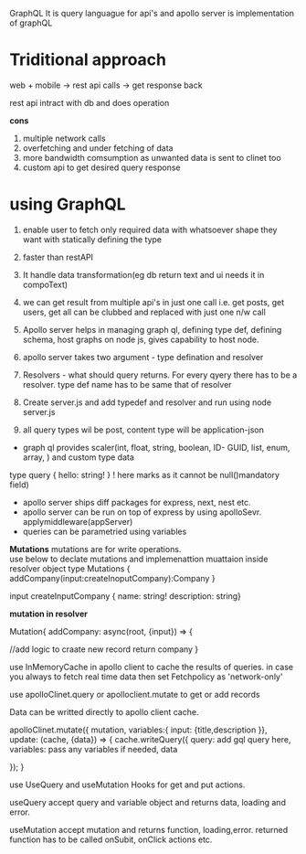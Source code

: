 
GraphQL It is query languague for api's and apollo server is implementation of graphQL

# Triditional approach

web + mobile -> rest api calls -> get response back

rest api intract with db and does operation

__cons__
1) multiple network calls
2) overfetching and under fetching of data
3) more bandwidth comsumption as unwanted data is sent to clinet too
4) custom api to get desired query response

# using GraphQL
1) enable user to fetch only required data with whatsoever shape they want with statically defining the type
2) faster than restAPI
3) It handle data transformation(eg db return text and ui needs it in compoText)
4) we can get result from multiple api's in just one call i.e. get posts, get users, get all can be clubbed and replaced with just one n/w call
5) Apollo server helps in managing graph ql, defining type def, defining schema, host graphs on node js, gives capability to host node.






10) apollo server takes two argument - type defination and resolver
11) Resolvers - what should query returns. For every qyery there has to be a resolver. type def name has to be same that of resolver
12) Create server.js and add typedef and resolver and run using node server.js
13) all query types wil be post, content type will be application-json


* graph ql provides scaler(int, float, string, boolean, ID- GUID, list, enum, array, ) and custom type data

type query {
  hello: string!
 }
 ! here marks as it cannot be null()mandatory field)
 
 
 * apollo server ships diff packages for express, next, nest etc.
 * apollo server can be run on top of express by using apolloSevr. applymiddleware(appServer)
 * queries can be parametried using variables
 
 
 __Mutations__
 mutations are for write operations.  
 use below to declate mutations and implemenattion muattaion inside resolver object
 type Mutations {
 addCompany(input:createInoputCompany):Company
 }
 
input createInputCompany {
name: string!
description: string}


__mutation in resolver__

Mutation{
addCompany: async(root, {input}) => {

//add logic to craate new record
return company
}


use InMemoryCache in apollo client to cache the results of queries.
in case you always to fetch real time data then set Fetchpolicy as 'network-only'

use apolloClinet.query or apolloclient.mutate to get or add records

Data can be writted directly to apollo client cache.

apolloClinet.mutate({
mutation,
variables:{ input: {title,description }},
update: (cache, {data}) => {
  cache.writeQuery({
    query: add gql query here,
    variables: pass any variables if needed,
    data
  
  });
}



use UseQuery and useMutation Hooks for get and put actions.

useQuery accept query and variable object and returns data, loading and error.

useMutation accept mutation and returns function, loading,error. returned function has to be called onSubit, onClick actions etc.
